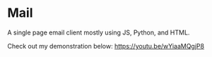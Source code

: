 # Mail
A single page email client mostly using JS, Python, and HTML.

Check out my demonstration below:
https://youtu.be/wYiaaMQgjP8
